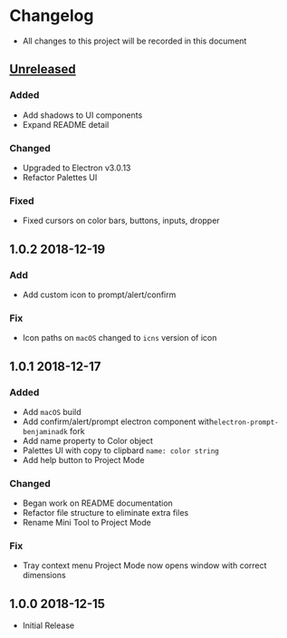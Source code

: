 # Changelog

- All changes to this project will be recorded in this document

## [Unreleased]

### Added

- Add shadows to UI components
- Expand README detail

### Changed

- Upgraded to Electron v3.0.13
- Refactor Palettes UI

### Fixed

- Fixed cursors on color bars, buttons, inputs, dropper

## 1.0.2 2018-12-19

### Add

- Add custom icon to prompt/alert/confirm

### Fix

- Icon paths on `macOS` changed to `icns` version of icon

## 1.0.1 2018-12-17

### Added

- Add `macOS` build
- Add confirm/alert/prompt electron component with`electron-prompt-benjaminadk` fork
- Add name property to Color object
- Palettes UI with copy to clipbard `name: color string`
- Add help button to Project Mode

### Changed

- Began work on README documentation
- Refactor file structure to eliminate extra files
- Rename Mini Tool to Project Mode

### Fix

- Tray context menu Project Mode now opens window with correct dimensions

## 1.0.0 2018-12-15

- Initial Release

[unreleased]: https://github.com/benjaminadk/color-tool-remix/compare/v1.0.0...HEAD
[1.0.0]: https://github.com/benjaminadk/color-tool-remix/compare/v1.0.0...v1.0.1

